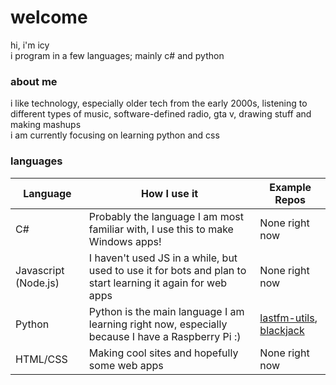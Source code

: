 # welcome

hi, i'm icy<br>
i program in a few languages; mainly c# and python<br>


### about me
i like technology, especially older tech from the early 2000s, listening to different types of music, software-defined radio, gta v, drawing stuff and making mashups
<br>i am currently focusing on learning python and css

### languages
| Language             | How I use it                                                                                 | Example Repos                                                                                  |
|----------------------|----------------------------------------------------------------------------------------------|----------------------------------------------------------------------------------------|
| C#                   | Probably the language I am most familiar with, I use this to make Windows apps!              | None right now
| Javascript (Node.js) | I haven't used JS in a while, but used to use it for bots and plan to start learning it again for web apps                       | None right now
| Python               | Python is the main language I am learning right now, especially because I have a Raspberry Pi :)                                                                           | [lastfm-utils](https://github.com/duh/lastfm-utils), [blackjack](https://github.com/duh/blackjack)                                                                        |
| HTML/CSS             | Making cool sites and hopefully some web apps | None right now                                                                         |

<!--
**duh/duh** is a ✨ _special_ ✨ repository because its `README.md` (this file) appears on your GitHub profile.

Here are some ideas to get you started:

- 🔭 I’m currently working on ...kj
- 🌱 I’m currently learning ...
- 👯 I’m looking to collaborate on ...
- 🤔 I’m looking for help with ...
- 💬 Ask me about ...
- 📫 How to reach me: ...
- 😄 Pronouns: ...
- ⚡ Fun fact: ...
-->

